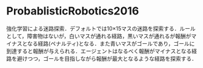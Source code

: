  ProbablisticRobotics2016
=================

強化学習による迷路探索．デフォルトでは10×15マスの迷路を探索する．ルールとして，障害物はないが，白いマスが通れる経路，黒いマスが通れるが報酬がマイナスとなる経路(ペナルティ)となる．また青いマスがゴールであり，ゴールに到達すると報酬が与えられる．エージェントはなるべく報酬がマイナスとなる経路を避けつつ，ゴールを目指しながら報酬が最大となるような経路を探索する．
